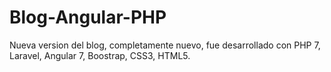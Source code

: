 # Blog-Angular-PHP

Nueva version del blog, completamente nuevo, fue desarrollado con PHP 7, Laravel, Angular 7, Boostrap, CSS3, HTML5.
